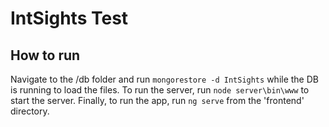 # IntSights Test

## How to run

Navigate to the /db folder and run `mongorestore -d IntSights` while the DB is running to load the files.
To run the server, run `node server\bin\www` to start the server.
Finally, to run the app, run `ng serve` from the 'frontend' directory.